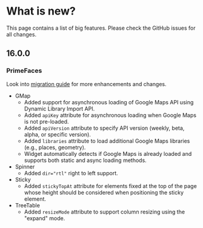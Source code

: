 # What is new?

This page contains a list of big features. Please check the GitHub issues for all changes.

## 16.0.0

### PrimeFaces

Look into [migration guide](https://primefaces.github.io/primefaces/16_0_0/#/../migrationguide/16_0_0) for more enhancements and changes.

* GMap
   * Added support for asynchronous loading of Google Maps API using Dynamic Library Import API.
   * Added `apiKey` attribute for asynchronous loading when Google Maps is not pre-loaded.
   * Added `apiVersion` attribute to specify API version (weekly, beta, alpha, or specific version).
   * Added `libraries` attribute to load additional Google Maps libraries (e.g., places, geometry).
   * Widget automatically detects if Google Maps is already loaded and supports both static and async loading methods.
* Spinner
    * Added `dir="rtl"` right to left support.
* Sticky
    * Added `stickyTopAt` attribute for elements fixed at the top of the page whose height should be considered when positioning the sticky element.
* TreeTable
  * Added `resizeMode` attribute to support column resizing using the "expand" mode.
